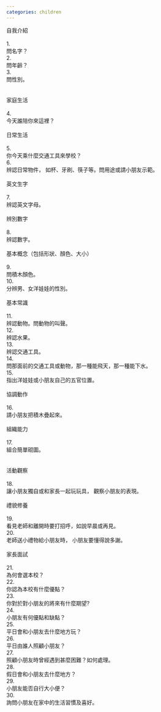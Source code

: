 ```yaml
---
categories: children
---
```

<p>自我介紹<br /><br />1. <br />問名字？ <br />2. <br />問年齡？ <br />3. <br />問性別。 <br /><br /><br />家庭生活<br /><br />4. <br />今天誰陪你來這裡？ <br /><br />日常生活<br /><br />5. <br />你今天乘什麼交通工具來學校？ <br />6. <br />辨認日常物件， 如杯、牙刷、筷子等。問用途或請小朋友示範。 <br /><br />英文生字<br /><br />7. <br />辨認英文字母。 <br /><br />辨別數字<br /><br />8. <br />辨認數字。<br /><br />基本概念（包括形狀、顏色、大小）<br /><br />9. <br />問積木顏色。<br />10. <br />分辨男、女洋娃娃的性別。<br /><br />基本常識<br /><br />11. <br />辨認動物。問動物的叫聲。<br />12. <br />辨認水果。<br />13. <br />辨認交通工具。<br />14. <br />問那面前的交通工具或動物，那一種能飛天，那一種能下水。<br />15. <br />指出洋娃娃或小朋友自己的五官位置。<br /><br />協調動作<br /><br />16. <br />請小朋友把積木疊起來。 <br /><br />組織能力<br /><br />17. <br />組合簡單砌圖。 <br /><br /><br />活動觀察<br /><br />18. <br />讓小朋友獨自或和家長一起玩玩具， 觀察小朋友的表現。 <br /><br />禮貌修養<br /><br />19. <br />看見老師和離開時要打招呼，如說早晨或再見。 <br />20. <br />老師送小禮物給小朋友時， 小朋友要懂得說多謝。 <br /><br />家長面試<br /><br />21. <br />為何會選本校？ <br />22. <br />你認為本校有什麼優點？ <br />23. <br />你對於對小朋友的將來有什麼期望? <br />24. <br />小朋友有何優點和缺點？ <br />25. <br />平日會和小朋友去什麼地方玩？ <br />26. <br />平日由誰人照顧小朋友？ <br />27. <br />照顧小朋友時曾經遇到甚麼困難？如何處理。 <br />28. <br />假日會和小朋友去什麼地方？ <br />29. <br />小朋友能否自行大小便？ <br />30. <br />詢問小朋友在家中的生活習慣及喜好。 </p>